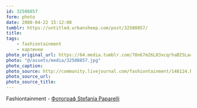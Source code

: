 ```yaml
---
id: 32508857
form: photo
date: 2008-04-22 15:12:00
tumblr: https://untitled.urbansheep.com/post/32508857/
title:
tags:
    - fashiontainment
    - картинки
photo_original_url: https://64.media.tumblr.com/78n67m26L83xcqrhaBI5Lacy_540.jpg
photo: "@/assets/media/32508857.jpg"
photo_caption:
photo_source: http://community.livejournal.com/fashiontainment/148124.html
photo_source_url:
photo_source_title:
---
```


<p>Fashiontainment - <a href="http://community.livejournal.com/fashiontainment/148124.html">Фотограф Stefania Paparelli</a></p>
